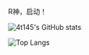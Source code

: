 R神，启动！

![4t145's GitHub stats](https://github-readme-stats.vercel.app/api?username=4t145&show_icons=true)

![Top Langs](https://github-readme-stats.vercel.app/api/top-langs/?username=4t145&layout=compact&hide=scss,css,html)
